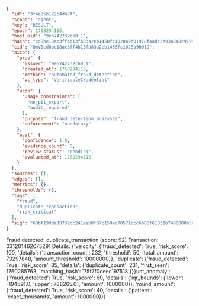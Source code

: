 ```json
{
  "id": "3f4a85b122c4d47f",
  "scope": "agent",
  "key": "RESULT",
  "epoch": 1760294115,
  "host_pid": "9e6742732c60:1",
  "hash": "cd8be18ac3ff4b13fb83a2eb1458fc1028a9b01978faadc3e93a848c9195c9c9",
  "cid": "QmV1cd8be18ac3ff4b13fb83a2eb1458fc1028a9b019",
  "aicp": {
    "prov": {
      "issuer": "9e6742732c60:1",
      "created_at": 1760294115,
      "method": "automated_fraud_detection",
      "vc_type": "VerifiableCredential"
    },
    "ucon": {
      "usage_constraints": [
        "no_pii_export",
        "audit_required"
      ],
      "purpose": "fraud_detection_analysis",
      "enforcement": "mandatory"
    },
    "eval": {
      "confidence": 1.0,
      "evidence_count": 0,
      "review_status": "pending",
      "evaluated_at": 1760294115
    }
  },
  "sources": [],
  "edges": [],
  "metrics": {},
  "thresholds": {},
  "tags": [
    "fraud",
    "duplicate_transaction",
    "risk_critical"
  ],
  "sig": "60bf19dda38732cc241eeb8f07c150ec70571ccc6b88f61031b7498080b5e611"
}
```

Fraud detected: duplicate_transaction (score: 92)
Transaction: 031201462075291
Details: {'velocity': {'fraud_detected': True, 'risk_score': 100, 'details': {'transaction_count': 232, 'threshold': 50, 'total_amount': 73297848, 'amount_threshold': 10000000}}, 'duplicate': {'fraud_detected': True, 'risk_score': 85, 'details': {'duplicate_count': 231, 'first_seen': 1760285763, 'matching_hash': '75f7f0ceec197518'}}}unt_anomaly': {'fraud_detected': True, 'risk_score': 60, 'details': {'iqr_bounds': {'lower': -194591.0, 'upper': 788265.0}, 'amount': 1000000}}, 'round_amount': {'fraud_detected': True, 'risk_score': 40, 'details': {'pattern': 'exact_thousands', 'amount': 1000000}}}